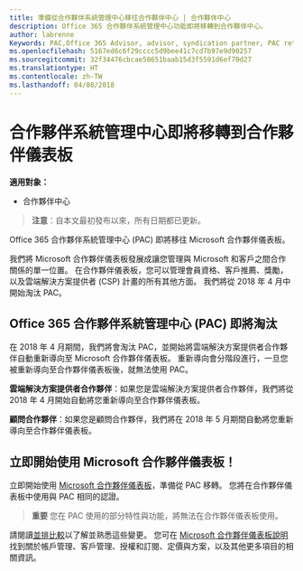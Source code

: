 ```yaml
---
title: 準備從合作夥伴系統管理中心移往合作夥伴中心 | 合作夥伴中心
description: Office 365 合作夥伴系統管理中心功能即將移轉到合作夥伴中心。
author: labrenne
Keywords: PAC,Office 365 Advisor, advisor, syndication partner, PAC retire, PAC retiring
ms.openlocfilehash: 5167ed6c6f29cccc5d9bee41c7cd7b97e9d90257
ms.sourcegitcommit: 32f34476cbcae58651baab15d3f5591d6ef70d27
ms.translationtype: HT
ms.contentlocale: zh-TW
ms.lasthandoff: 04/08/2018
---
```

# <a name="partner-admin-center-is-moving-to-the-partner-dashboard"></a>合作夥伴系統管理中心即將移轉到合作夥伴儀表板

**適用對象：**

-  合作夥伴中心

>**注意**：自本文最初發布以來，所有日期都已更新。

Office 365 合作夥伴系統管理中心 (PAC) 即將移往 Microsoft 合作夥伴儀表板。

我們將 Microsoft 合作夥伴儀表板發展成讓您管理與 Microsoft 和客戶之間合作關係的單一位置。 在合作夥伴儀表板，您可以管理會員資格、客戶推薦、獎勵，以及雲端解決方案提供者 (CSP) 計畫的所有其他方面。 我們將從 2018 年 4 月中開始淘汰 PAC。

## <a name="the-office-365-partner-admin-center-pac-will-be-retired"></a>Office 365 合作夥伴系統管理中心 (PAC) 即將淘汰

在 2018 年 4 月期間，我們將會淘汰 PAC，並開始將雲端解決方案提供者合作夥伴自動重新導向至 Microsoft 合作夥伴儀表板。 重新導向會分階段進行，一旦您被重新導向至合作夥伴儀表板後，就無法使用 PAC。 

**雲端解決方案提供者合作夥伴**：如果您是雲端解決方案提供者合作夥伴，我們將從 2018 年 4 月開始自動將您重新導向至合作夥伴儀表板。 

**顧問合作夥伴**：如果您是顧問合作夥伴，我們將在 2018 年 5 月期間自動將您重新導向至合作夥伴儀表板。


## <a name="start-using-the-microsoft-partner-dashboard-now"></a>立即開始使用 Microsoft 合作夥伴儀表板！

立即開始使用 [Microsoft 合作夥伴儀表板](https://partnercenter.microsoft.com/)，準備從 PAC 移轉。  您將在合作夥伴儀表板中使用與 PAC 相同的認證。 

>**重要** 您在 PAC 使用的部分特性與功能，將無法在合作夥伴儀表板使用。

 請閱讀[並排比較](moving-from-pac-to-pc.md)以了解並熟悉這些變更。  您可在 [Microsoft 合作夥伴儀表板說明](https://partnercenter.microsoft.com/partner/help)找到關於帳戶管理、客戶管理、授權和訂閱、定價與方案，以及其他更多項目的相關資訊。

 